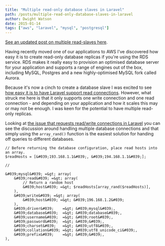 ```yaml
---
title: "Multiple read-only database slaves in Laravel"
path: /posts/multiple-read-only-database-slaves-in-laravel
author: Dwight Watson
date: 2015-01-14
tags: ["aws", "laravel", "mysql", "postgresql"]
---
```


[See an updated post on multiple read-slaves here](https://www.neontsunami.com/posts/multiple-database-read-write-connections-in-laravel).

Having recently moved one of our applications to AWS I&#039;ve discovered how easy it is to create read-only database replicas if you&#039;re using the RDS service. RDS makes it really easy to provision an optimised database server for your application and supports a range of engines out of the box, including MySQL, Postgres and a new highly-optimised MySQL fork called Aurora. 

Because it&#039;s now a cinch to create a database slave I was excited to see [how easy it is to have Laravel support read connections](http://laravel.com/docs/4.2/database#read-write-connections). However, what struck me here is that it only supports one write connection and one read connection - and depending on your application and how it scales this may or may not be enough. I was keen for the potential to have multiple read-only replicas.

Looking at [the issue that requests read/write connections in Laravel](https://github.com/laravel/framework/issues/5) you can see the discussion around handling multiple database connections and that simply using the `array_rand()` function is the easiest solution for handing off queries to different databases.

    // Before returning the database configuration, place read hosts into an array.
    $readHosts = [&#039;193.168.1.1&#039;, &#039;194.168.1.1&#039;];    

    //    

    &#039;mysql&#039; =&gt; array(
        &#039;read&#039; =&gt; array(
            // Return a random host
            &#039;host&#039; =&gt; $readHosts[array_rand($readHosts)],
        ),
        &#039;write&#039; =&gt; array(
            &#039;host&#039; =&gt; &#039;196.168.1.2&#039;
        ),
        &#039;driver&#039;    =&gt; &#039;mysql&#039;,
        &#039;database&#039;  =&gt; &#039;database&#039;,
        &#039;username&#039;  =&gt; &#039;root&#039;,
        &#039;password&#039;  =&gt; &#039;&#039;,
        &#039;charset&#039;   =&gt; &#039;utf8&#039;,
        &#039;collation&#039; =&gt; &#039;utf8_unicode_ci&#039;,
        &#039;prefix&#039;    =&gt; &#039;&#039;,
    ),
